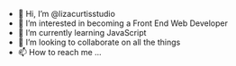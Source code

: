 - 👋 Hi, I’m @lizacurtisstudio
- 👀 I’m interested in becoming a Front End Web Developer
- 🌱 I’m currently learning JavaScript
- 💞️ I’m looking to collaborate on all the things
- 📫 How to reach me ...

<!---
lizacurtisstudio/lizacurtisstudio is a ✨ special ✨ repository because its `README.md` (this file) appears on your GitHub profile.
You can click the Preview link to take a look at your changes.
--->
